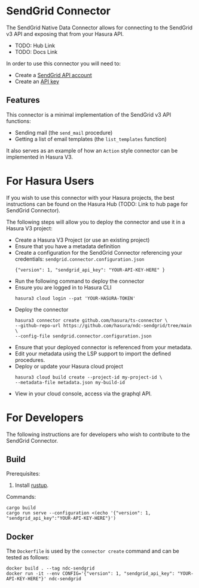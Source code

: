 # SendGrid Connector

The SendGrid Native Data Connector allows for connecting to the SendGrid v3 API and exposing that from your Hasura API.

* TODO: Hub Link
* TODO: Docs Link

In order to use this connector you will need to:

* Create a [SendGrid API account](https://signup.sendgrid.com/)
* Create an [API key](https://app.sendgrid.com/settings/api_keys)

## Features

This connector is a minimal implementation of the SendGrid v3 API functions:

* Sending mail (the `send_mail` procedure)
* Getting a list of email templates (the `list_templates` function)

It also serves as an example of how an `Action` style connector can be implemented in Hasura V3.

# For Hasura Users

If you wish to use this connector with your Hasura projects, the best instructions can be found on the Hasura Hub (TODO: Link to hub page for SendGrid Connector).

The following steps will allow you to deploy the connector and use it in a Hasura V3 project:

* Create a Hasura V3 Project (or use an existing project)
* Ensure that you have a metadata definition
* Create a configuration for the SendGrid Connector referencing your credentials:
     `sendgrid.connector.configuration.json`
     ```
     {"version": 1, "sendgrid_api_key": "YOUR-API-KEY-HERE" }
     ```
* Run the following command to deploy the connector
* Ensure you are logged in to Hasura CLI
     ```
     hasura3 cloud login --pat 'YOUR-HASURA-TOKEN'
     ```
* Deploy the connector
     ```
     hasura3 connector create github.com/hasura/ts-connector \
     --github-repo-url https://github.com/hasura/ndc-sendgrid/tree/main \
     --config-file sendgrid.connector.configuration.json
     ```
* Ensure that your deployed connector is referenced from your metadata.
* Edit your metadata using the LSP support to import the defined procedures.
* Deploy or update your Hasura cloud project
     ```
     hasura3 cloud build create --project-id my-project-id \
     --metadata-file metadata.json my-build-id
     ```
* View in your cloud console, access via the graphql API.


# For Developers

The following instructions are for developers who wish to contribute to the SendGrid Connector.

## Build

Prerequisites:

1. Install [rustup](https://www.rust-lang.org/tools/install).

Commands:

```
cargo build
cargo run serve --configuration <(echo '{"version": 1, "sendgrid_api_key":"YOUR-API-KEY-HERE"}')
```

## Docker

The `Dockerfile` is used by the `connector create` command and can be tested as follows:

```
docker build . --tag ndc-sendgrid
docker run -it --env CONFIG='{"version": 1, "sendgrid_api_key": "YOUR-API-KEY-HERE"}' ndc-sendgrid
```
